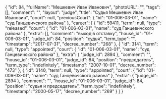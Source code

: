{
    "id": 84,
    "fullName": "Мешкевич Иван Иванович",
    "photoURL": "",
    "tags": [],
    "comment": "",
    "layout": "judge",
    "title": "Судья Мешкевич Иван Иванович",
    "court": null,
    "previousCourt": {
        "id": "01-006-03-01",
        "name": "суд Ганцевичского района"
    },
    "career": [
        {
            "id": 59411,
            "term": null,
            "type": "released",
            "court": {
                "id": "01-006-03-01",
                "name": "суд Ганцевичского района"
            },
            "extra": [],
            "comment": "выход в отставку",
            "house_id": "01-006-03-01",
            "judge_id": 84,
            "position": "судья",
            "term_type": "",
            "timestamp": "2017-07-31",
            "decree_number": "268"
        },
        {
            "id": 3141,
            "term": null,
            "type": "appointed",
            "court": {
                "id": "01-006-03-01",
                "name": "суд Ганцевичского района"
            },
            "extra": {
                "judge_id": 2894
            },
            "comment": "",
            "house_id": "01-006-03-01",
            "judge_id": 84,
            "position": "председатель",
            "term_type": "indefinitely",
            "timestamp": "2007-10-01",
            "decree_number": "473"
        },
        {
            "id": 3140,
            "term": null,
            "type": "appointed",
            "court": {
                "id": "01-006-03-01",
                "name": "суд Ганцевичского района"
            },
            "extra": {
                "judge_id": 2894
            },
            "comment": "",
            "house_id": "01-006-03-01",
            "judge_id": 84,
            "position": "судья и председатель",
            "term_type": "indefinitely",
            "timestamp": "2000-05-17",
            "decree_number": "269"
        }
    ]
}